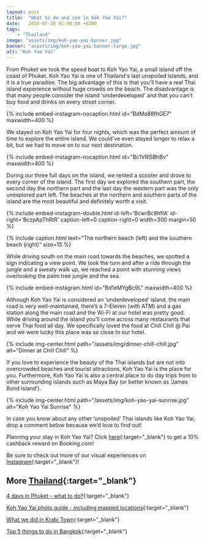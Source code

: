 ```yaml
---
layout: post
title:  "What to do and see in Koh Yao Yai?"
date:   2018-07-28 01:00:00 +0200
tags:
    - "Thailand"
image: "assets/img/koh-yao-yai-banner.jpg"
banner: "assets/img/koh-yao-yai-banner-large.jpg"
alt: "Koh Yao Yai"
---
```


From Phuket we took the speed boat to Koh Yao Yai, a small island off the coast of Phuket. Koh Yao Yai is one of Thailand's last unspoiled islands, and it is a true paradise. The big advantage of this is that you'll have a real Thai island experience without huge crowds on the beach. The disadvantage is that many people consider the island 'underdeveloped' and that you can't buy food and drinks on every street corner.

{% include embed-instagram-nocaption.html id="BdMa88fhGE7" maxwidth=400 %}

We stayed on Koh Yao Yai for four nights, which was the perfect amount of time to explore the entire island. We could've even stayed longer to relax a bit, but we had to move on to our next destination.

{% include embed-instagram-nocaption.html id="Bc1VRl5BhBv" maxwidth=400 %}

During our three full days on the island, we rented a scooter and drove to every corner of the island. The first day we explored the southern part, the second day the northern part and the last day the western part was the only unexplored part left. The beaches at the northern and southern parts of the island are the most beautiful and definitely worth a visit. 

{% include embed-instagram-double.html id-left='BcwrBc8hfIA' id-right='BczpApThRtR' caption-left=0 caption-right=0 width=300 margin=50 %}

{% include caption.html text="The northern beach (left) and the southern beach (right)" size=15 %}

While driving south on the main road towards the beaches, we spotted a sign indicating a view point. We took the turn and after a ride through the jungle and a sweaty walk up, we reached a point with stunning views overlooking the palm tree jungle and the sea.

{% include embed-instagram.html id="Bd1eMYgBc9L" maxwidth=400 %}

Although Koh Yao Yai is considered an ‘underdeveloped’ island, the main road is very well-maintained, there’s a 7-Eleven (with ATM) and a gas station along the main road and the Wi-Fi at our hotel was pretty good. While driving around the island you’ll come across many restaurants that serve Thai food all day. We specifically loved the food at Chill Chill @ Pai and we were lucky this place was so close to our hotel. 

{% include img-center.html path="/assets/img/dinner-chill-chill.jpg" alt="Dinner at Chill Chill" %}

If you love to experience the beauty of the Thai islands but are not into overcrowded beaches and tourist attractions, Koh Yao Yai is the place for you. Furthermore, Koh Yao Yai is also a central place to do day trips from to other surrounding islands such as Maya Bay (or better known as ‘James Bond Island’). 

{% include img-center.html path="/assets/img/koh-yao-yai-sunrise.jpg" alt="Koh Yao Yai Sunrise" %}

In case you know about any other ‘unspoiled’ Thai islands like Koh Yao Yai, drop a comment below because we’d love to find out! 

Planning your stay in Koh Yao Yai? Click [here][booking.com]{:target="_blank"} to get a 10% cashback reward on Booking.com! 

Be sure to check out more of our visual experiences on [Instagram][instagram]{:target="_blank"}!

## More [Thailand][thailand]{:target="_blank"}

[4 days in Phuket - what to do?][phuket]{:target="_blank"}

[Koh Yao Yai photo guide - including mapped locations][koh yao yai photo]{:target="_blank"}

[What we did in Krabi Town][krabi town]{:target="_blank"}

[Top 5 things to do in Bangkok][bangkok]{:target="_blank"}

[thailand]: https://kipamojo.world/tags.html#thailand
[phuket]: https://kipamojo.world/2018/07/26/4-days-in-Phuket-what-to-do.html
[koh yao yai photo]: https://kipamojo.world/2018/07/28/Koh-Yoa-Yai-photo-guide.html
[krabi town]: https://kipamojo.world/2018/07/30/What-we-did-in-Krabi-Town.html
[bangkok]: https://kipamojo.world/2018/08/07/Top-5-things-to-do-in-Bangkok.html

[instagram]: https://instagram.com/kipamojo
[booking.com]: https://www.booking.com/s/11_6/joop9916


